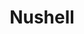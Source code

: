 ---
blog: http://blog.nushell.sh/
codehost: https://github.com/nushell
logohandle: nushellsh
sort: nushell
title: Nushell
twitter: https://x.com/nu_shell
website: https://www.nushell.sh/
---